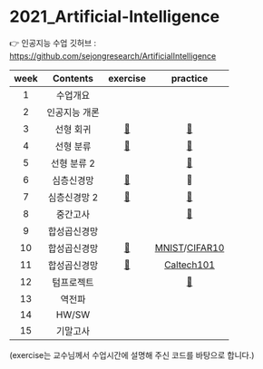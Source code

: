 # 2021_Artificial-Intelligence

👉 인공지능 수업 깃허브 : https://github.com/sejongresearch/ArtificialIntelligence

|week|Contents|exercise|practice|
|:--:|:--:|:--:|:--:|
|1|수업개요||| 
|2|인공지능 개론||| 
|3|선형 회귀|[💚](https://github.com/yunjeong-chang/2021_Artificial-Intelligence/tree/main/3%EC%A3%BC%EC%B0%A8/exercise)|[💙](https://github.com/yunjeong-chang/2021_Artificial-Intelligence/blob/main/3%EC%A3%BC%EC%B0%A8/Cabbage&CarPrice.md)| 
|4|선형 분류|[💚](https://github.com/yunjeong-chang/2021_Artificial-Intelligence/tree/main/4%EC%A3%BC%EC%B0%A8/exercise)|[💙](https://github.com/yunjeong-chang/2021_Artificial-Intelligence/blob/main/4%EC%A3%BC%EC%B0%A8/Diabetes&Crop.md)| 
|5|선형 분류 2||[💙](https://github.com/yunjeong-chang/2021_Artificial-Intelligence/blob/main/5%EC%A3%BC%EC%B0%A8/MNIST.md)|
|6|심층신경망|[💚](https://github.com/yunjeong-chang/2021_Artificial-Intelligence/tree/main/6%EC%A3%BC%EC%B0%A8/exercise)|💙|
|7|심층신경망 2|[💚](https://github.com/yunjeong-chang/2021_Artificial-Intelligence/blob/main/7%EC%A3%BC%EC%B0%A8/7%EC%A3%BC%EC%B0%A8_%EC%8B%A4%EC%8A%B56_ALL.ipynb)|[💙](https://github.com/yunjeong-chang/2021_Artificial-Intelligence/blob/main/7%EC%A3%BC%EC%B0%A8/MNIST%26Traffic.md)|
|8|중간고사||[💙](https://github.com/yunjeong-chang/2021_Artificial-Intelligence/blob/main/8%EC%A3%BC%EC%B0%A8/%EC%A4%91%EA%B0%84%EA%B3%A0%EC%82%AC%20%EB%8C%80%EB%B9%84%20%EB%A7%A4%EB%89%B4%EC%96%BC.md)|
|9|합성곱신경망|||
|10|합성곱신경망|[💚](https://github.com/yunjeong-chang/2021_Artificial-Intelligence/tree/main/10%EC%A3%BC%EC%B0%A8)|[MNIST](https://github.com/yunjeong-chang/2021_Artificial-Intelligence/blob/main/10%EC%A3%BC%EC%B0%A8/Resnet18-MNIST.md)/[CIFAR10](https://github.com/yunjeong-chang/2021_Artificial-Intelligence/blob/main/10%EC%A3%BC%EC%B0%A8/LeNet-CIFAR10.md)|
|11|합성곱신경망|[💚](https://github.com/yunjeong-chang/2021_Artificial-Intelligence/tree/main/11%EC%A3%BC%EC%B0%A8)|[Caltech101](https://github.com/yunjeong-chang/2021_Artificial-Intelligence/blob/main/11%EC%A3%BC%EC%B0%A8/Resnet34-Caltech.md)|
|12|텀프로젝트||[💙](https://www.kaggle.com/c/2021-airlines-customer-satisfaction-prediction/overview)|
|13|역전파|||
|14|HW/SW|||
|15|기말고사|||

(exercise는 교수님께서 수업시간에 설명해 주신 코드를 바탕으로 합니다.)
